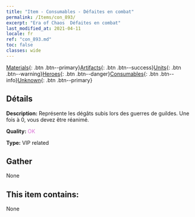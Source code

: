 ```yaml
---
title: "Item - Consumables - Défaites en combat"
permalink: /Items/con_893/
excerpt: "Era of Chaos  Défaites en combat"
last_modified_at: 2021-04-11
locale: fr
ref: "con_893.md"
toc: false
classes: wide
---
```

 [Materials](/fr/Items/){: .btn .btn--primary}[Artifacts](/fr/Items/Artifacts/){: .btn .btn--success}[Units](/fr/Items/Units/){: .btn .btn--warning}[Heroes](/fr/Items/Heroes/){: .btn .btn--danger}[Consumables](/fr/Items/Consumables/){: .btn .btn--info}[Unknown](/fr/Items/Unknown/){: .btn .btn--primary}

## Détails
 **Description:** Représente les dégâts subis lors des guerres de guildes. Une fois à 0, vous devez être réanimé.

 **Quality:** <span style="color: #DA70D6">OK</span>

 **Type:** VIP related

## Gather

  None

## This item contains:

  None

